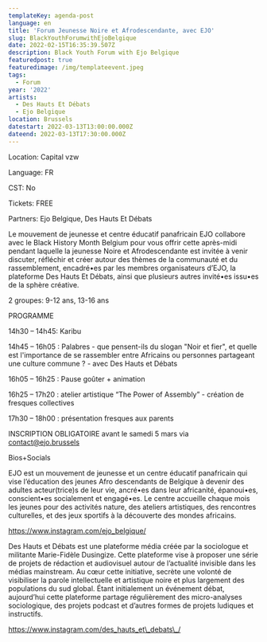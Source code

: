 ```yaml
---
templateKey: agenda-post
language: en
title: 'Forum Jeunesse Noire et Afrodescendante, avec EJO'
slug: BlackYouthForumwithEjoBelgique
date: 2022-02-15T16:35:39.507Z
description: Black Youth Forum with Ejo Belgique
featuredpost: true
featuredimage: /img/templateevent.jpeg
tags:
  - Forum
year: '2022'
artists:
  - Des Hauts Et Débats
  - Ejo Belgique
location: Brussels
datestart: 2022-03-13T13:00:00.000Z
dateend: 2022-03-13T17:30:00.000Z
---
```

Location: Capital vzw

Language: FR

CST: No

Tickets: FREE

Partners: Ejo Belgique, Des Hauts Et Débats

Le mouvement de jeunesse et centre éducatif panafricain EJO collabore avec le Black History Month Belgium pour vous offrir cette après-midi pendant laquelle la jeunesse Noire et Afrodescendante est invitée à venir discuter, réfléchir et créer autour des thèmes de la communauté et du rassemblement, encadré•es par les membres organisateurs d’EJO, la plateforme Des Hauts Et Débats, ainsi que plusieurs autres invité•es issu•es de la sphère créative.

2 groupes: 9-12 ans, 13-16 ans

PROGRAMME

14h30 – 14h45: Karibu

14h45 – 16h05 : Palabres - que pensent-ils du slogan "Noir et fier", et quelle est l'importance de se rassembler entre Africains ou  personnes partageant une culture commune ? - avec Des Hauts et Débats

16h05 – 16h25 : Pause goûter + animation

16h25 – 17h20 : atelier artistique “The Power of Assembly” - création de fresques collectives 

17h30 – 18h00 : présentation fresques aux parents



INSCRIPTION OBLIGATOIRE  avant le samedi 5 mars via contact@ejo.brussels

Bios+Socials

EJO est un mouvement de jeunesse et un centre éducatif panafricain qui vise l’éducation des jeunes Afro descendants de Belgique à devenir des adultes acteur(trice)s de leur vie, ancré•es dans leur africanité, épanoui•es, conscient•es socialement et engagé•es. Le centre accueille chaque mois les jeunes pour des activités nature, des ateliers artistiques, des rencontres culturelles, et des jeux sportifs à la découverte des mondes africains.

https://www.instagram.com/ejo_belgique/

Des Hauts et Débats est une plateforme média créée par la sociologue et militante Marie-Fidèle Dusingize. Cette plateforme vise à proposer une série de projets de rédaction et audiovisuel autour de l’actualité invisible dans les médias mainstream. Au cœur cette initiative, secrète une volonté de visibiliser la parole intellectuelle et artistique noire et plus largement des populations du sud global. Étant initialement un événement débat, aujourd’hui cette plateforme partage régulièrement des micro-analyses sociologique, des projets podcast et d’autres formes de projets ludiques et instructifs.

https://www.instagram.com/des_hauts_et\_debats\_/
